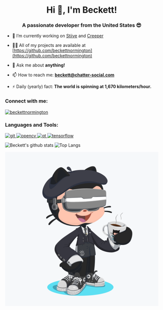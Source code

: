 <h1 align="center">Hi 👋, I'm Beckett!</h1>
<h3 align="center">A passionate developer from the United States 😎</h3>

- 🔭 I’m currently working on [Stiive](https://github.com/stiive) and [Creeper](https://github.com/chatter-social/Creeper)

- 👨‍💻 All of my projects are available at [https://github.com/beckettnormington](https://github.com/beckettnormington)

- 💬 Ask me about **anything!**

- 📫 How to reach me: **beckett@chatter-social.com**

- ⚡ Daily (yearly) fact: **The world is spinning at 1,670 kilometers/hour.**

<p align="left">
<h3 align="left">Connect with me:</h3>
<a href="https://dev.to/beckettnormington" target="blank"><img align="center" src="https://cdn.jsdelivr.net/npm/simple-icons@3.0.1/icons/dev-dot-to.svg" alt="beckettnormington" height="30" width="40" /></a>
</p>

<h3 align="left">Languages and Tools:</h3>
<p align="left"> <a href="https://git-scm.com/" target="_blank"> <img src="https://www.vectorlogo.zone/logos/git-scm/git-scm-icon.svg" alt="git" width="40" height="40"/> </a> <a href="https://opencv.org/" target="_blank"> <img src="https://www.vectorlogo.zone/logos/opencv/opencv-icon.svg" alt="opencv" width="40" height="40"/> </a> <a href="https://www.qt.io/" target="_blank"> <img src="https://upload.wikimedia.org/wikipedia/commons/0/0b/Qt_logo_2016.svg" alt="qt" width="40" height="40"/> </a> <a href="https://www.tensorflow.org" target="_blank"> <img src="https://www.vectorlogo.zone/logos/tensorflow/tensorflow-icon.svg" alt="tensorflow" width="40" height="40"/> </a> </p>

![Beckett's github stats](https://github-readme-stats.vercel.app/api?username=beckettnormington&show_icons=true&theme=tokyonight&count_private=true) ![Top Langs](https://github-readme-stats.vercel.app/api/top-langs/?username=beckettnormington&theme=tokyonight)

[![Beckett's Octocat](./octocat.png)](https://github.com/beckettnormington)
